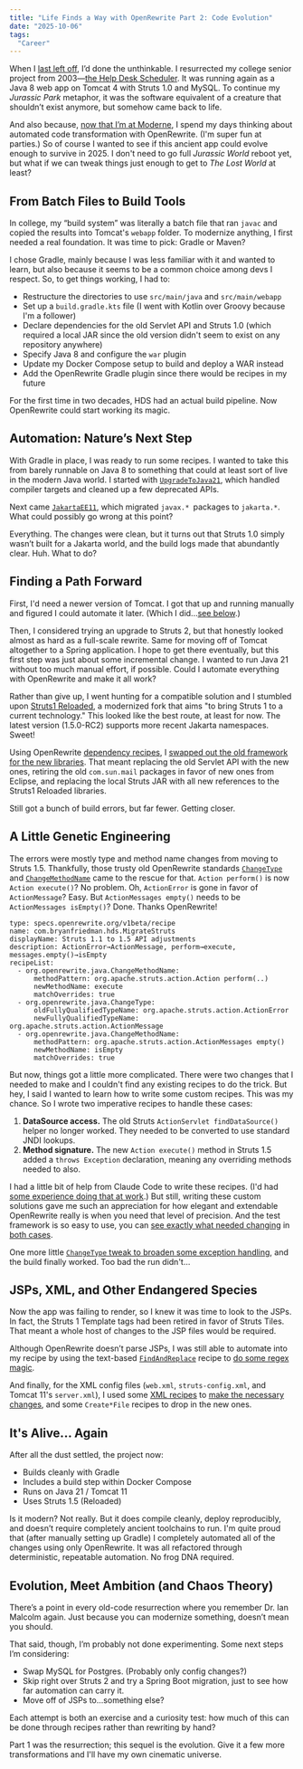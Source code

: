 ```yaml
---
title: "Life Finds a Way with OpenRewrite Part 2: Code Evolution"
date: "2025-10-06"
tags: 
  "Career"
---
```


When I [last left off](/blog/life-finds-a-way-with-openrewrite), I’d done the unthinkable. I resurrected my college senior project from 2003—[the Help Desk Scheduler](https://github.com/bryanfriedman/help-desk-scheduler). It was running again as a Java 8 web app on Tomcat 4 with Struts 1.0 and MySQL. To continue my _Jurassic Park_ metaphor, it was the software equivalent of a creature that shouldn’t exist anymore, but somehow came back to life. 

And also because, [now that I’m at Moderne](/blog/career-refactoring/), I spend my days thinking about automated code transformation with OpenRewrite. (I'm super fun at parties.) So of course I wanted to see if this ancient app could evolve enough to survive in 2025. I don't need to go full _Jurassic World_ reboot yet, but what if we can tweak things just enough to get to _The Lost World_ at least?

## From Batch Files to Build Tools

In college, my “build system” was literally a batch file that ran `javac` and copied the results into Tomcat's `webapp` folder. To modernize anything, I first needed a real foundation. It was time to pick: Gradle or Maven?

I chose Gradle, mainly because I was less familiar with it and wanted to learn, but also because it seems to be a common choice among devs I respect. So, to get things working, I had to:

- Restructure the directories to use `src/main/java` and `src/main/webapp`
- Set up a `build.gradle.kts` file (I went with Kotlin over Groovy because I'm a follower)
- Declare dependencies for the old Servlet API and Struts 1.0 (which required a local JAR since the old version didn't seem to exist on any repository anywhere)
- Specify Java 8 and configure the `war` plugin
- Update my Docker Compose setup to build and deploy a WAR instead
- Add the OpenRewrite Gradle plugin since there would be recipes in my future

For the first time in two decades, HDS had an actual build pipeline. Now OpenRewrite could start working its magic.

## Automation: Nature’s Next Step

With Gradle in place, I was ready to run some recipes. I wanted to take this from barely runnable on Java 8 to something that could at least sort of live in the modern Java world. I started with [`UpgradeToJava21`](https://docs.openrewrite.org/recipes/java/migrate/upgradetojava21), which handled compiler targets and cleaned up a few deprecated APIs.

Next came [`JakartaEE11`](https://docs.openrewrite.org/recipes/java/migrate/jakarta/jakartaee11), which migrated `javax.* `packages to `jakarta.*`. What could possibly go wrong at this point? 

Everything. The changes were clean, but it turns out that Struts 1.0 simply wasn’t built for a Jakarta world, and the build logs made that abundantly clear. Huh. What to do?

## Finding a Path Forward

First, I'd need a newer version of Tomcat. I got that up and running manually and figured I could automate it later. (Which I did...[see below](#jsps%2C-xml%2C-and-other-endangered-species).)

Then, I considered trying an upgrade to Struts 2, but that honestly looked almost as hard as a full-scale rewrite. Same for moving off of Tomcat altogether to a Spring application. I hope to get there eventually, but this first step was just about some incremental change. I wanted to run Java 21 without too much manual effort, if possible. Could I automate everything with OpenRewrite and make it all work?

Rather than give up, I went hunting for a compatible solution and I stumbled upon [Struts1 Reloaded](https://github.com/weblegacy/struts1), a modernized fork that aims "to bring Struts 1 to a current technology." This looked like the best route, at least for now. The latest version (1.5.0-RC2) supports more recent Jakarta namespaces. Sweet! 

Using OpenRewrite [dependency recipes](https://docs.openrewrite.org/recipes/java/dependencies), I [swapped out the old framework for the new libraries](https://github.com/bryanfriedman/help-desk-scheduler/blob/main/recipes/src/main/resources/META-INF/rewrite/handle-dependencies.yml). That meant replacing the old Servlet API with the new ones, retiring the old `com.sun.mail` packages in favor of new ones from Eclipse, and replacing the local Struts JAR with all new references to the Struts1 Reloaded libraries.

Still got a bunch of build errors, but far fewer. Getting closer. 

## A Little Genetic Engineering

The errors were mostly type and method name changes from moving to Struts 1.5. Thankfully, those trusty old OpenRewrite standards  [`ChangeType`](https://docs.openrewrite.org/recipes/java/changetype) and [`ChangeMethodName`](https://docs.openrewrite.org/recipes/java/changemethodname) came to the rescue for that. `Action perform()` is now `Action execute()`? No problem. Oh, `ActionError` is gone in favor of `ActionMessage`? Easy. But `ActionMessages empty()` needs to be `ActionMessages isEmpty()`? Done. Thanks OpenRewrite!

```
type: specs.openrewrite.org/v1beta/recipe
name: com.bryanfriedman.hds.MigrateStruts
displayName: Struts 1.1 to 1.5 API adjustments
description: ActionError→ActionMessage, perform→execute, messages.empty()→isEmpty
recipeList:
  - org.openrewrite.java.ChangeMethodName:
      methodPattern: org.apache.struts.action.Action perform(..)
      newMethodName: execute
      matchOverrides: true
  - org.openrewrite.java.ChangeType:
      oldFullyQualifiedTypeName: org.apache.struts.action.ActionError
      newFullyQualifiedTypeName: org.apache.struts.action.ActionMessage
  - org.openrewrite.java.ChangeMethodName:
      methodPattern: org.apache.struts.action.ActionMessages empty()
      newMethodName: isEmpty
      matchOverrides: true
```

But now, things got a little more complicated. There were two changes that I needed to make and I couldn't find any existing recipes to do the trick. But hey, I said I wanted to learn how to write some custom recipes. This was my chance. So I wrote two imperative recipes to handle these cases:

1.	**DataSource access.** The old Struts `ActionServlet findDataSource()` helper no longer worked. They needed to be converted to use standard JNDI lookups. 
2. **Method signature.** The new `Action execute()` method in Struts 1.5 added a `throws Exception` declaration, meaning any overriding methods needed to also.

I had a little bit of help from Claude Code to write these recipes. (I'd had [some experience doing that at work](https://www.moderne.ai/blog/writing-openrewrite-recipes-with-ai).) But still, writing these custom solutions gave me such an appreciation for how elegant and extendable OpenRewrite really is when you need that level of precision. And the test framework is so easy to use, you can [see exactly what needed changing](https://github.com/bryanfriedman/help-desk-scheduler/blob/main/recipes/src/test/java/com/bryanfriedman/rewrite/AddThrowsExceptionToActionTest.java#L44) in [both cases](https://github.com/bryanfriedman/help-desk-scheduler/blob/main/recipes/src/test/java/com/bryanfriedman/rewrite/struts/FindDataSourceToJndiTest.java#L55).

One more little [`ChangeType` tweak to broaden some exception handling](https://github.com/bryanfriedman/help-desk-scheduler/blob/main/recipes/src/main/resources/META-INF/rewrite/broaden-exception.yml), and the build finally worked. Too bad the run didn't...

## JSPs, XML, and Other Endangered Species

Now the app was failing to render, so I knew it was time to look to the JSPs. In fact, the Struts 1 Template tags had been retired in favor of Struts Tiles. That meant a whole host of changes to the JSP files would be required.

Although OpenRewrite doesn’t parse JSPs, I was still able to automate into my recipe by using the text-based [`FindAndReplace`](https://docs.openrewrite.org/recipes/text/findandreplace) recipe to [do some regex magic](https://github.com/bryanfriedman/help-desk-scheduler/blob/main/recipes/src/main/resources/META-INF/rewrite/jsp-tiles-migration.yml).

And finally, for the XML config files (`web.xml`, `struts-config.xml`, and Tomcat 11's `server.xml`), I used some [XML recipes](https://docs.openrewrite.org/recipes/xml) to [make the necessary changes](https://github.com/bryanfriedman/help-desk-scheduler/blob/main/recipes/src/main/resources/META-INF/rewrite/update-struts-config.yml), and some `Create*File` recipes to drop in the new ones.

## It's Alive... Again

After all the dust settled, the project now:

- Builds cleanly with Gradle
- Includes a build step within Docker Compose
- Runs on Java 21 / Tomcat 11
- Uses Struts 1.5 (Reloaded)

Is it modern? Not really. But it does compile cleanly, deploy reproducibly, and doesn’t require completely ancient toolchains to run. I'm quite proud that (after manually setting up Gradle) I completely automated all of the changes using only OpenRewrite. It was all refactored through deterministic, repeatable automation. No frog DNA required.

## Evolution, Meet Ambition (and Chaos Theory)

There’s a point in every old-code resurrection where you remember Dr. Ian Malcolm again. Just because you can modernize something, doesn’t mean you should.

That said, though, I’m probably not done experimenting. Some next steps I’m considering:

- Swap MySQL for Postgres. (Probably only config changes?)
- Skip right over Struts 2 and try a Spring Boot migration, just to see how far automation can carry it.
- Move off of JSPs to...something else?

Each attempt is both an exercise and a curiosity test: how much of this can be done through recipes rather than rewriting by hand?

Part 1 was the resurrection; this sequel is the evolution. Give it a few more transformations and I'll have my own cinematic universe.
